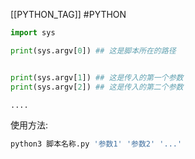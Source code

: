 [[PYTHON_TAG]] #PYTHON 

```python
import sys

print(sys.argv[0]) ## 这是脚本所在的路径


print(sys.argv[1]) ## 这是传入的第一个参数
print(sys.argv[2]) ## 这是传入的第二个参数

....
```

使用方法:

```python
python3 脚本名称.py '参数1' '参数2' '...'
```


